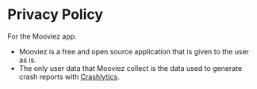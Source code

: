 # Privacy Policy
For the Mooviez app.

 * Mooviez is a free and open source application that is given to the user as is.
 * The only user data that Mooviez collect is the data used to generate crash reports with [Crashlytics](https://firebase.google.com/products/crashlytics). 
